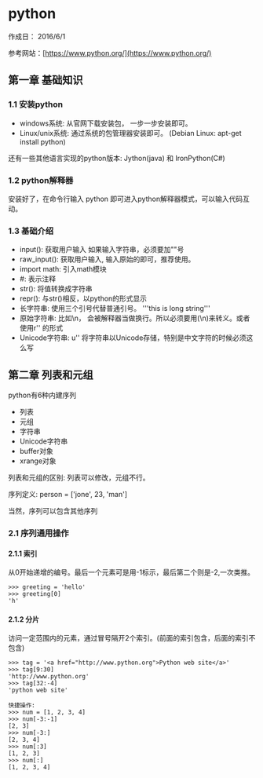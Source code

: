 # python #

作成日： 2016/6/1

参考网站：[https://www.python.org/](https://www.python.org/)



## 第一章 基础知识 ##
### 1.1 安装python ###

- windows系统: 从官网下载安装包， 一步一步安装即可。
- Linux/unix系统: 通过系统的包管理器安装即可。 (Debian Linux: apt-get install python)

还有一些其他语言实现的python版本: Jython(java) 和 IronPython(C#)

### 1.2 python解释器 ###
安装好了，在命令行输入 python 即可进入python解释器模式，可以输入代码互动。

### 1.3 基础介绍 ###

- input():  获取用户输入  如果输入字符串，必须要加""号
- raw_input():  获取用户输入, 输入原始的即可，推荐使用。
- import math: 引入math模块
- #: 表示注释
- str():  将值转换成字符串
- repr(): 与str()相反，以python的形式显示
- 长字符串:  使用三个引号代替普通引号。  '''this is long string'''
- 原始字符串: 比如\n， 会被解释器当做换行。所以必须要用\(\\n)来转义。或者使用r'' 的形式
- Unicode字符串:  u'' 将字符串以Unicode存储，特别是中文字符的时候必须这么写


## 第二章 列表和元组 ##

python有6种内建序列

- 列表
- 元组
- 字符串
- Unicode字符串
- buffer对象
- xrange对象

列表和元组的区别: 列表可以修改，元组不行。

序列定义: person = ['jone', 23, 'man'] 

当然，序列可以包含其他序列

### 2.1 序列通用操作 ###
#### 2.1.1 索引 ####
从0开始递增的编号。最后一个元素可是用-1标示，最后第二个则是-2,一次类推。

    >>> greeting = 'hello'
    >>> greeting[0]
    'h'

#### 2.1.2 分片 ####
访问一定范围内的元素，通过冒号隔开2个索引。(前面的索引包含，后面的索引不包含)

    >>> tag = '<a href="http://www.python.org">Python web site</a>'
    >>> tag[9:30]
    'http://www.python.org'
    >>> tag[32:-4]
    'python web site'

    快捷操作:
    >>> num = [1, 2, 3, 4]
    >>> num[-3:-1]
    [2, 3]
    >>> num[-3:]
    [2, 3, 4]
    >>> num[:3]
    [1, 2, 3]
    >>> num[:]
    [1, 2, 3, 4]





